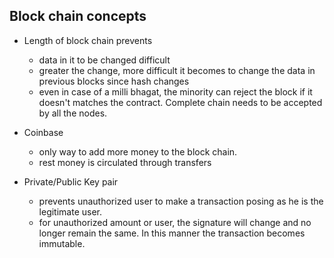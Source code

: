 ## Block chain concepts

- Length of block chain prevents
  - data in it to be changed difficult
  - greater the change, more difficult it becomes to change the data in previous blocks since hash changes
  - even in case of a milli bhagat, the minority can reject the block if it doesn't matches the contract. Complete chain needs to be accepted by all the nodes.

- Coinbase
  - only way to add more money to the block chain.
  - rest money is circulated through transfers

- Private/Public Key pair
  - prevents unauthorized user to make a transaction posing as he is the legitimate user.
  - for unauthorized amount or user, the signature will change and no longer remain the same. In this manner the transaction becomes immutable.